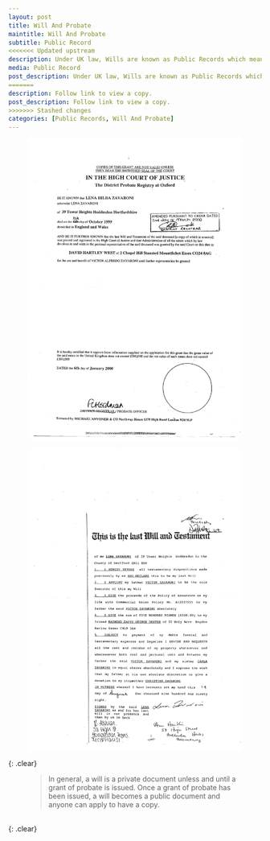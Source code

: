 ```yaml
---
layout: post
title: Will And Probate
maintitle: Will And Probate
subtitle: Public Record
<<<<<<< Updated upstream
description: Under UK law, Wills are known as Public Records which means that any person can apply for a copy of any certificate, providing that they know the details of the indviual who's Will they are intrested in.
media: Public Record
post_description: Under UK law, Wills are known as Public Records which means that any person can apply for a copy of any certificate, providing that they know the details of the indviual who's Will they are intrested in.
=======
description: Follow link to view a copy.
post_description: Follow link to view a copy.
>>>>>>> Stashed changes
categories: [Public Records, Will And Probate]
---
```


<figure class="fig1">
<a href="/assets/images/public-records/2000-01-06-lena-zavaroni-wills-and-Probate-page-02.jpg"><img src="/assets/images/public-records/2000-01-06-lena-zavaroni-wills-and-Probate-page-02.jpg" class="full-width zoom-in"></a>
</figure>

<figure class="fig2">
<a href="/assets/images/public-records/2000-01-06-lena-zavaroni-wills-and-Probate-page-03.jpg"><img src="/assets/images/public-records/2000-01-06-lena-zavaroni-wills-and-Probate-page-03.jpg" class="full-width zoom-in"></a>
</figure>

{: .clear}

<figure class="fig3">
<figcaption>
<blockquote>In general, a will is a private document unless and until a grant of probate is issued. Once a grant of probate has been issued, a will becomes a public document and anyone can apply to have a copy.</blockquote>
</figcaption>
</figure>

<br />{: .clear}

